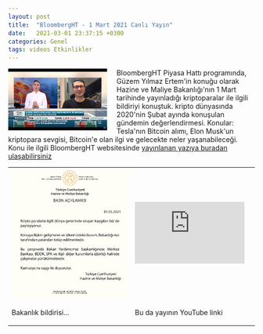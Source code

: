 ```yaml
---
layout: post
title:  "BloombergHT - 1 Mart 2021 Canlı Yayın"
date:   2021-03-01 23:37:15 +0300
categories: Genel
tags: videos Etkinlikler
---
```


<img align="left" src="/assets/BloombergHT-210301_800.jpg" style="width:40%; padding-right:20px"> BloombergHT Piyasa Hattı programında, Güzem Yılmaz Ertem'in konuğu olarak Hazine ve Maliye Bakanlığı'nın 1 Mart tarihinde yayınladığı kriptoparalar ile ilgili bildiriyi konuştuk.  kripto dünyasında 2020'nin Şubat ayında konuşulan gündemin değerlendirmesi. Konular: Tesla'nın Bitcoin alımı, Elon Musk'un kriptopara sevgisi, Bitcoin'e olan ilgi ve gelecekte neler yaşanabileceği. Konu ile ilgili BloombergHT websitesinde [yayınlanan yazıya buradan ulaşabilirsiniz](https://www.bloomberght.com/seri-girisimci-musk-nasil-kripto-bogasi-oldu-2274312)
&nbsp;

<table><tr><td style="width:50%">
<img src="/assets/hazine-maliye-bildiri-210301.png">
</td>
<td style="width:50%">
<iframe width="224" height="126" src="https://www.youtube.com/embed/b_zJXfPPxFE?t=1909" frameborder="0" allowfullscreen></iframe></td></tr>
<tr><td style="width:50%; vertical-align:top">
<p>
Bakanlık bildirisi...  
</p></td>
<td style="width:50%; vertical-align:top">
<p>Bu da yayının YouTube linki</p>
</td></tr> 
</table>
